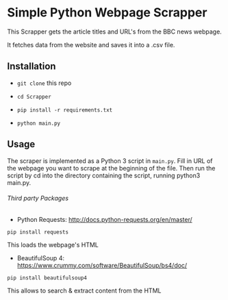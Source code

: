 # Simple Python Webpage Scrapper

This Scrapper gets the article titles and URL's from the BBC news webpage.

It fetches data from the website and saves it into a .csv file.

## Installation

* ```git clone``` this repo

* ```cd Scrapper```

* ```pip install -r requirements.txt```

* ```python main.py```

## Usage

The scraper is implemented as a Python 3 script in ```main.py```. 
Fill in URL of the webpage you want to scrape at the beginning of the file. 
Then run the script by cd into the directory containing the script, running python3 main.py.


###### Third party Packages
* Python Requests: http://docs.python-requests.org/en/master/
```
pip install requests
```
This loads the webpage's HTML

* BeautifulSoup 4: https://www.crummy.com/software/BeautifulSoup/bs4/doc/
```
pip install beautifulsoup4
```
This allows to search & extract content from the HTML 
